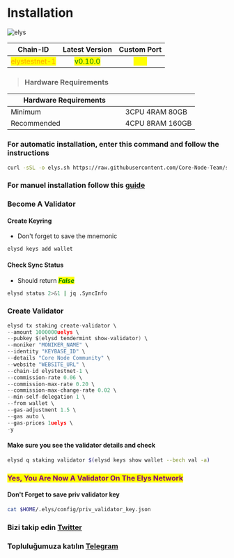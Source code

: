 # Installation

![elys](https://github.com/Core-Node-Team/Gitbook/assets/108215275/8bbc6205-2aaf-47e5-851e-c1b037faa66f)

<table data-full-width="false"><thead><tr><th align="center">Chain-ID</th><th align="center">Latest Version</th><th align="center">Custom Port</th></tr></thead><tbody><tr><td align="center"><mark style="color:orange;">elystestnet-1</mark></td><td align="center"><mark style="color:green;">v0.10.0</mark></td><td align="center"><mark style="color:yellow;">313</mark></td></tr></tbody></table>



> ### Hardware Requirements

<table data-header-hidden data-full-width="false"><thead><tr><th width="247">Hardware Requirements</th><th></th></tr></thead><tbody><tr><td>Minimum</td><td>3CPU 4RAM 80GB</td></tr><tr><td>Recommended</td><td>4CPU 8RAM 160GB</td></tr></tbody></table>

### For automatic installation, enter this command and follow the instructions

```bash
curl -sSL -o elys.sh https://raw.githubusercontent.com/Core-Node-Team/scripts/main/elys/install.sh && chmod +x elys.sh && bash ./elys.sh && source $HOME/.bash_profile && rm elys.sh
```

### For manuel installation follow this [guide](manuel-install.md)

### Become A Validator

#### Create Keyring

* Don't forget to save the mnemonic

```bash
elysd keys add wallet
```

#### Check Sync Status

* Should return _<mark style="color:green;">**False**</mark>_

```bash
elysd status 2>&1 | jq .SyncInfo
```

### Create Validator

```go
elysd tx staking create-validator \
--amount 1000000uelys \
--pubkey $(elysd tendermint show-validator) \
--moniker "MONIKER_NAME" \
--identity "KEYBASE_ID" \
--details "Core Node Community" \
--website "WEBSITE_URL" \
--chain-id elystestnet-1 \
--commission-rate 0.06 \
--commission-max-rate 0.20 \
--commission-max-change-rate 0.02 \
--min-self-delegation 1 \
--from wallet \
--gas-adjustment 1.5 \
--gas auto \
--gas-prices 1uelys \
-y
```

#### Make sure you see the validator details and check

```bash
elysd q staking validator $(elysd keys show wallet --bech val -a)
```

### <mark style="color:purple;">Yes, You Are Now A Validator On The Elys Network</mark>

#### Don't Forget to save priv validator key

```bash
cat $HOME/.elys/config/priv_validator_key.json
```
### Bizi takip edin [Twitter](https://twitter.com/corenodeHQ)
### Topluluğumuza katılın [Telegram](https://t.me/corenodechat)
